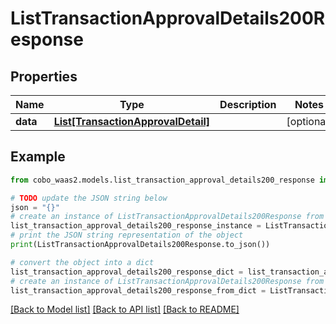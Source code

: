 # ListTransactionApprovalDetails200Response


## Properties

Name | Type | Description | Notes
------------ | ------------- | ------------- | -------------
**data** | [**List[TransactionApprovalDetail]**](TransactionApprovalDetail.md) |  | [optional] 

## Example

```python
from cobo_waas2.models.list_transaction_approval_details200_response import ListTransactionApprovalDetails200Response

# TODO update the JSON string below
json = "{}"
# create an instance of ListTransactionApprovalDetails200Response from a JSON string
list_transaction_approval_details200_response_instance = ListTransactionApprovalDetails200Response.from_json(json)
# print the JSON string representation of the object
print(ListTransactionApprovalDetails200Response.to_json())

# convert the object into a dict
list_transaction_approval_details200_response_dict = list_transaction_approval_details200_response_instance.to_dict()
# create an instance of ListTransactionApprovalDetails200Response from a dict
list_transaction_approval_details200_response_from_dict = ListTransactionApprovalDetails200Response.from_dict(list_transaction_approval_details200_response_dict)
```
[[Back to Model list]](../README.md#documentation-for-models) [[Back to API list]](../README.md#documentation-for-api-endpoints) [[Back to README]](../README.md)


